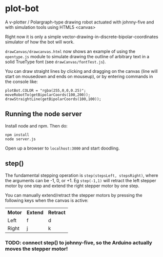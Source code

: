 # plot-bot
A v-plotter / Polargraph-type drawing robot actuated with johnny-five and with simulation tools using HTML5 &lt;canvas>

Right now it is only a simple vector-drawing-in-discrete-bipolar-coordinates simulator of how the bot will work.

`drawCanvas/drawcanvas.html` now shows an example of using the `opentype.js` module to simulate drawing the outline of arbitrary text in a solid TrueType font (see `drawCanvas/fontTest.js`).

You can draw straight lines by clicking and dragging on the canvas (line will start on mousedown and ends on mouseup), or by entering commands in the console like:

    plotBot.COLOR = "rgba(255,0,0,0.25)";
    moveRobotTo(getBipolarCoords(100,200));
    drawStraightLine(getBipolarCoords(100,100));

## Running the node server
Install node and npm. Then do:

    npm install
    node server.js

Open up a browser to `localhost:3000` and start doodling.

## step()
The fundamental stepping operation is `step(stepsLeft, stepsRight)`, where the arguments can be -1, 0, or +1. Eg `step(-1,1)` will retract the left stepper motor by one step and extend the right stepper motor by one step.

You can manually extend/retract the stepper motors by pressing the following keys when the canvas is active:
<table>
<tr>
    <th>Motor</th>
    <th>Extend</th>
    <th>Retract</th>
</tr>
<tr>
    <td>Left</td>
    <td>f</td>
    <td>d</td>
</tr>
<tr>
    <td>Right</td>
    <td>j</td>
    <td>k</td>
</tr>
</table>

### TODO: connect step() to johnny-five, so the Arduino actually moves the stepper motor!
